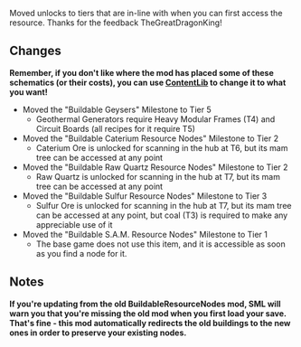 Moved unlocks to tiers that are in-line with when you can first access the resource. Thanks for the feedback TheGreatDragonKing!




## Changes

**Remember, if you don't like where the mod has placed some of these schematics (or their costs), you can use [ContentLib](https://ficsit.app/mod/ContentLib) to change it to what you want!**

- Moved the "Buildable Geysers" Milestone to Tier 5
  - Geothermal Generators require Heavy Modular Frames (T4) and Circuit Boards (all recipes for it require T5)
- Moved the "Buildable Caterium Resource Nodes" Milestone to Tier 2
  - Caterium Ore is unlocked for scanning in the hub at T6, but its mam tree can be accessed at any point
- Moved the "Buildable Raw Quartz Resource Nodes" Milestone to Tier 2
  - Raw Quartz is unlocked for scanning in the hub at T7, but its mam tree can be accessed at any point
- Moved the "Buildable Sulfur Resource Nodes" Milestone to Tier 3
  - Sulfur Ore is unlocked for scanning in the hub at T7, but its mam tree can be accessed at any point, but coal (T3) is required to make any appreciable use of it
- Moved the "Buildable S.A.M. Resource Nodes" Milestone to Tier 1
  - The base game does not use this item, and it is accessible as soon as you find a node for it.

## Notes

**If you're updating from the old BuildableResourceNodes mod, SML will warn you that you're missing the old mod when you first load your save. That's fine - this mod automatically redirects the old buildings to the new ones in order to preserve your existing nodes.**
